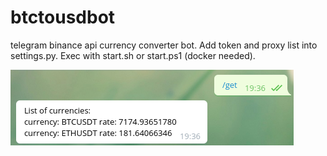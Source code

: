 # btctousdbot
telegram binance api currency converter bot.
Add token and proxy list into settings.py.
Exec with start.sh or start.ps1 (docker needed).

![](image.png)
